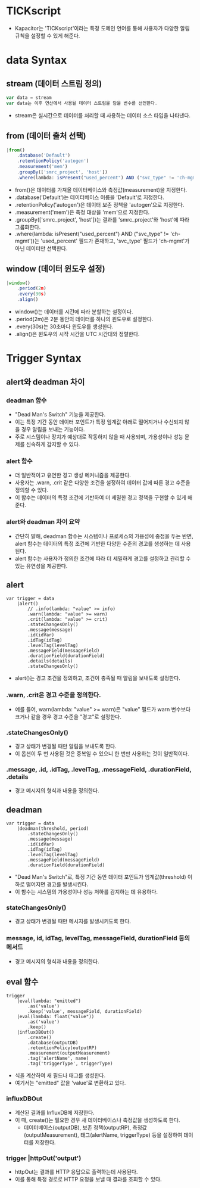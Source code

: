 # TICKscript
* Kapacitor는 'TICKscript'이라는 특정 도메인 언어를 통해 사용자가 다양한 알림 규칙을 설정할 수 있게 해준다. 

# data Syntax
## stream (데이터 스트림 정의)
```javascript
var data = stream
var data는 이후 연산에서 사용될 데이터 스트림을 담을 변수를 선언한다.

```
* stream은 실시간으로 데이터를 처리할 때 사용하는 데이터 소스 타입을 나타낸다.

## from (데이터 출처 선택)
```javascript
|from()
    .database('Default')
    .retentionPolicy('autogen')
    .measurement('mem')
    .groupBy(['smrc_project', 'host'])
    .where(lambda: isPresent("used_percent") AND ("svc_type" != 'ch-mgmt'))
```

* from()은 데이터를 가져올 데이터베이스와 측정값(measurement)을 지정한다.
* .database('Default')는 데이터베이스 이름을 'Default'로 지정한다.
* .retentionPolicy('autogen')은 데이터 보존 정책을 'autogen'으로 지정한다.
* .measurement('mem')은 측정 대상을 'mem'으로 지정한다.
* .groupBy(['smrc_project', 'host'])는 결과를 'smrc_project'와 'host'에 따라 그룹화한다.
* .where(lambda: isPresent("used_percent") AND ("svc_type" != 'ch-mgmt'))는 'used_percent' 필드가 존재하고, 'svc_type' 필드가 'ch-mgmt'가 아닌 데이터만 선택한다.

## window (데이터 윈도우 설정)
```javascript
|window()
    .period(2m)
    .every(30s)
    .align()
```

* window()는 데이터를 시간에 따라 분할하는 설정이다.
* .period(2m)은 2분 동안의 데이터를 하나의 윈도우로 설정한다.
* .every(30s)는 30초마다 윈도우를 생성한다.
* .align()은 윈도우의 시작 시간을 UTC 시간대와 정렬한다.

# Trigger Syntax
## alert와 deadman 차이
### deadman 함수
* "Dead Man's Switch" 기능을 제공한다. 
* 이는 특정 기간 동안 데이터 포인트가 특정 임계값 아래로 떨어지거나 수신되지 않을 경우 알림을 보내는 기능이다. 
* 주로 시스템이나 장치가 예상대로 작동하지 않을 때 사용되며, 가용성이나 성능 문제를 신속하게 감지할 수 있다.

### alert 함수
* 더 일반적이고 유연한 경고 생성 메커니즘을 제공한다. 
* 사용자는 .warn, .crit 같은 다양한 조건을 설정하여 데이터 값에 따른 경고 수준을 정의할 수 있다. 
* 이 함수는 데이터의 특정 조건에 기반하여 더 세밀한 경고 정책을 구현할 수 있게 해준다.

### alert와 deadman 차이 요약
* 간단히 말해, deadman 함수는 시스템이나 프로세스의 가용성에 중점을 두는 반면, alert 함수는 데이터의 특정 조건에 기반한 다양한 수준의 경고를 생성하는 데 사용된다. 
* alert 함수는 사용자가 정의한 조건에 따라 더 세밀하게 경고를 설정하고 관리할 수 있는 유연성을 제공한다.

## alert
```
var trigger = data
    |alert()
        // .info(lambda: "value" >= info)
        .warn(lambda: "value" >= warn)
        .crit(lambda: "value" >= crit)
        .stateChangesOnly()
        .message(message)
        .id(idVar)
        .idTag(idTag)
        .levelTag(levelTag)
        .messageField(messageField)
        .durationField(durationField)
        .details(details)
        .stateChangesOnly()
```

* alert()는 경고 조건을 정의하고, 조건이 충족될 때 알림을 보내도록 설정한다.

### .warn, .crit은 경고 수준을 정의한다. 
* 예를 들어, warn(lambda: "value" >= warn)은 "value" 필드가 warn 변수보다 크거나 같을 경우 경고 수준을 "경고"로 설정한다.

### .stateChangesOnly()
* 경고 상태가 변경될 때만 알림을 보내도록 한다. 
* 이 옵션이 두 번 사용된 것은 중복일 수 있으니 한 번만 사용하는 것이 일반적이다.

### .message, .id, .idTag, .levelTag, .messageField, .durationField, .details
* 경고 메시지의 형식과 내용을 정의한다.

## deadman
```
var trigger = data
    |deadman(threshold, period)
        .stateChangesOnly()
        .message(message)
        .id(idVar)
        .idTag(idTag)
        .levelTag(levelTag)
        .messageField(messageField)
        .durationField(durationField)
```

* "Dead Man's Switch"로, 특정 기간 동안 데이터 포인트가 임계값(threshold) 이하로 떨어지면 경고를 발생시킨다. 
* 이 함수는 시스템의 가용성이나 성능 저하를 감지하는 데 유용하다.

### stateChangesOnly()
* 경고 상태가 변경될 때만 메시지를 발생시키도록 한다.

### message, id, idTag, levelTag, messageField, durationField 등의 메서드
* 경고 메시지의 형식과 내용을 정의한다.

## eval 함수
```
trigger
    |eval(lambda: "emitted")
        .as('value')
        .keep('value', messageField, durationField)
    |eval(lambda: float("value"))
        .as('value')
        .keep()
    |influxDBOut()
        .create()
        .database(outputDB)
        .retentionPolicy(outputRP)
        .measurement(outputMeasurement)
        .tag('alertName', name)
        .tag('triggerType', triggerType)
```

* 식을 계산하여 새 필드나 태그를 생성한다. 
* 여기서는 "emitted" 값을 'value'로 변환하고 있다.

### influxDBOut
* 계산된 결과를 InfluxDB에 저장한다.
*  이 때, create()는 필요한 경우 새 데이터베이스나 측정값을 생성하도록 한다.
    * 데이터베이스(outputDB), 보존 정책(outputRP), 측정값(outputMeasurement), 태그(alertName, triggerType) 등을 설정하여 데이터를 저장한다.

### trigger |httpOut('output')
* httpOut는 결과를 HTTP 응답으로 출력하는데 사용된다. 
* 이를 통해 특정 경로로 HTTP 요청을 보낼 때 결과를 조회할 수 있다.
